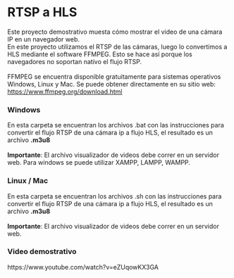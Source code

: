 # RTSP a HLS
 
Este proyecto demostrativo muesta cómo mostrar el video de una cámara IP en un navegador web.
<br>
En este proyecto utilizamos el RTSP de las cámaras, luego lo convertimos a HLS mediante el software FFMPEG. Esto se hace así porque los navegadores no soportan nativo el flujo RTSP.
<br><br>
FFMPEG se encuentra disponible gratuitamente para sistemas operativos Windows, Linux y Mac. Se puede obtener directamente en su sitio web: <a href='https://www.ffmpeg.org/download.html'>https://www.ffmpeg.org/download.html</a>
<br>
<h3>Windows</h3>
En esta carpeta se encuentran los archivos .bat con las instrucciones para convertir el flujo RTSP de una cámara ip a flujo HLS, el resultado es un archivo <b>.m3u8</b>
<br><br><b>Importante</b>: El archivo visualizador de videos debe correr en un servidor web. Para windows se puede utilizar XAMPP, LAMPP, WAMPP.

<h3>Linux / Mac</h3>
En esta carpeta se encuentran los archivos .sh con las instrucciones para convertir el flujo RTSP de una cámara ip a flujo HLS, el resultado es un archivo <b>.m3u8</b>
<br><br><b>Importante</b>: El archivo visualizador de videos debe correr en un servidor web.
<h3>Video demostrativo</h3>
https://www.youtube.com/watch?v=eZUqowKX3GA
